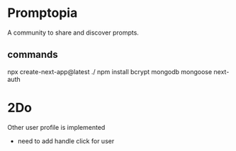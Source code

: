 # Promptopia
A community to share and discover prompts.

## commands
npx create-next-app@latest ./
npm install bcrypt mongodb mongoose next-auth

# 2Do
Other user profile is implemented
- need to add handle click for user

